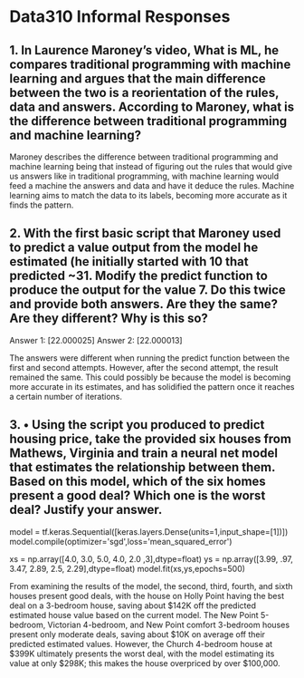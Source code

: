 # Data310 Informal Responses

## 1. In Laurence Maroney’s video, What is ML, he compares traditional programming with machine learning and argues that the main difference between the two is a reorientation of the rules, data and answers. According to Maroney, what is the difference between traditional programming and machine learning?

  Maroney describes the difference between traditional programming and machine learning being that instead of figuring out the rules that would give us answers like in traditional programming, with machine learning would feed a machine the answers and data and have it deduce the rules. Machine learning aims to match the data to its labels, becoming more accurate as it finds the pattern.
  
## 2.	With the first basic script that Maroney used to predict a value output from the model he estimated (he initially started with 10 that predicted ~31. Modify the predict function to produce the output for the value 7. Do this twice and provide both answers. Are they the same? Are they different? Why is this so?

Answer 1: [22.000025]
Answer 2: [22.000013]

  The answers were different when running the predict function between the first and second attempts. However, after the second attempt, the result remained the same. This could possibly be because the model is becoming more accurate in its estimates, and has solidified the pattern once it reaches a certain number of iterations.

## 3. •	Using the script you produced to predict housing price, take the provided six houses from Mathews, Virginia and train a neural net model that estimates the relationship between them. Based on this model, which of the six homes present a good deal? Which one is the worst deal? Justify your answer.


model = tf.keras.Sequential([keras.layers.Dense(units=1,input_shape=[1])])
model.compile(optimizer='sgd',loss='mean_squared_error')

xs = np.array([4.0, 3.0, 5.0, 4.0, 2.0 ,3],dtype=float)
ys = np.array([3.99, .97, 3.47, 2.89, 2.5, 2.29],dtype=float)
model.fit(xs,ys,epochs=500)

  From examining the results of the model, the second, third, fourth, and sixth houses present good deals, with the house on Holly Point having the best deal on a 3-bedroom house, saving about $142K off the predicted estimated house value based on the current model. The New Point 5-bedroom, Victorian 4-bedroom, and New Point comfort 3-bedroom houses present only moderate deals, saving about $10K on average off their predicted estimated values. However, the Church 4-bedroom house at $399K ultimately presents the worst deal, with the model estimating its value at only $298K; this makes the house overpriced by over $100,000.

